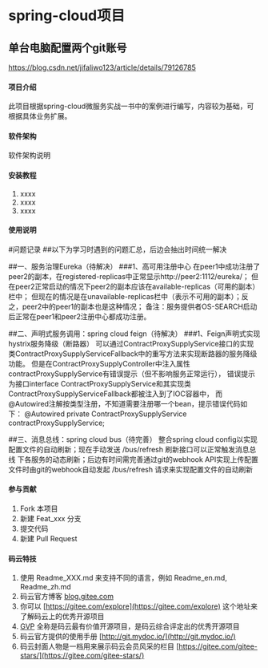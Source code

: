 # spring-cloud项目

单台电脑配置两个git账号
--
https://blog.csdn.net/jifaliwo123/article/details/79126785






#### 项目介绍
此项目根据spring-cloud微服务实战一书中的案例进行编写，内容较为基础，可根据具体业务扩展。

#### 软件架构
软件架构说明


#### 安装教程

1. xxxx
2. xxxx
3. xxxx

#### 使用说明

#问题记录 ##以下为学习时遇到的问题汇总，后边会抽出时间统一解决

##一、服务治理Eureka（待解决） ###1、高可用注册中心 在peer1中成功注册了peer2的副本，在registered-replicas中正常显示http://peer2:1112/eureka/； 但在peer2正常启动的情况下peer2的副本应该在available-replicas（可用的副本）栏中； 但现在的情况是在unavailable-replicas栏中（表示不可用的副本）；反之，peer2中的peer1的副本也是这种情况； 备注：服务提供者OS-SEARCH启动后正常在peer1和peer2注册中心都成功注册。

##二、声明式服务调用：spring cloud feign（待解决） ###1、Feign声明式实现hystrix服务降级（断路器） 可以通过ContractProxySupplyService接口的实现类ContractProxySupplyServiceFallback中的重写方法来实现断路器的服务降级功能。 但是在ContractProxySupplyController中注入属性contractProxySupplyService有错误提示（但不影响服务正常运行）， 错误提示为接口interface ContractProxySupplyService和其实现类ContractProxySupplyServiceFallback都被注入到了IOC容器中， 而@Autowired注解按类型注册，不知道需要注册哪一个bean，提示错误代码如下： @Autowired private ContractProxySupplyService contractProxySupplyService;

##三、消息总线：spring cloud bus（待完善） 整合spring cloud config以实现配置文件的自动刷新；现在手动发送 /bus/refresh 刷新接口可以正常触发消息总线 下各服务的动态刷新；后边有时间需完善通过git的webhook API实现上传配置文件时由git的webhook自动发起 /bus/refresh 请求来实现配置文件的自动刷新

#### 参与贡献

1. Fork 本项目
2. 新建 Feat_xxx 分支
3. 提交代码
4. 新建 Pull Request


#### 码云特技

1. 使用 Readme\_XXX.md 来支持不同的语言，例如 Readme\_en.md, Readme\_zh.md
2. 码云官方博客 [blog.gitee.com](https://blog.gitee.com)
3. 你可以 [https://gitee.com/explore](https://gitee.com/explore) 这个地址来了解码云上的优秀开源项目
4. [GVP](https://gitee.com/gvp) 全称是码云最有价值开源项目，是码云综合评定出的优秀开源项目
5. 码云官方提供的使用手册 [http://git.mydoc.io/](http://git.mydoc.io/)
6. 码云封面人物是一档用来展示码云会员风采的栏目 [https://gitee.com/gitee-stars/](https://gitee.com/gitee-stars/)
